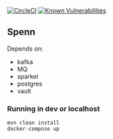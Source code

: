 [![CircleCI](https://circleci.com/gh/navikt/helse-spenn/tree/master.svg?style=svg)](https://circleci.com/gh/navikt/helse-spenn/tree/master)
[![Known Vulnerabilities](https://snyk.io/test/github/navikt/helse-spenn/badge.svg)](https://snyk.io/test/github/navikt/helse-spenn)

## Spenn 

Depends on: 
  * kafka
  * MQ
  * sparkel
  * postgres
  * vault


### Running in dev or localhost

```
mvn clean install
docker-compose up 
```